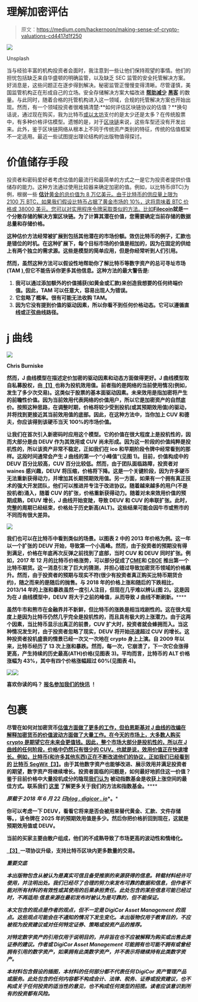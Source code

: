 # 理解加密评估

> 原文：<https://medium.com/hackernoon/making-sense-of-crypto-valuations-cd4417d1f250>

![](img/543ecb74c61e3c7226c5b68bb4b30978.png)

Unsplash

当与经验丰富的机构投资者会面时，我注意到一些让他们保持观望的事情。他们的担忧包括缺乏来自华盛顿的明确监管，以及缺乏 SEC 监管的安全托管解决方案。好消息是，这些问题正在逐步得到解决。秘密监管正慢慢变得清晰。尽管谨慎，美国监管机构正在形成自己的立场。安全存储解决方案大幅改进 [**帮助减少**](https://blog.digicor.io/how-to-keep-your-crypto-safe-in-the-wild-west-crypto-world/) [**黑客**](https://blog.digicor.io/how-to-keep-your-crypto-safe-in-the-wild-west-crypto-world/) 的数量。与此同时，随着合格的托管机构进入这一领域，合规的托管解决方案也开始出现。然而，有一个领域投资者很难搞清楚:**如何评估区块链协议的估值？**换句话说，通过现在购买，我为比特币[或以太坊](https://hackernoon.com/tagged/bitcoin)支付的是太少还是太多？在传统股票中，有多种价格评估模型。遗憾的是，对于[区块链](https://hackernoon.com/tagged/blockchain)来说，这些车型还没有开发出来。此外，鉴于区块链网络从根本上不同于传统资产类别的特征，传统的估值框架不一定适用。最近一些试图提出理论结构的出版物值得探讨。

# 价值储存手段

投资者和密码爱好者考虑估值的最流行和最简单的方式之一是它为投资者提供价值储存的能力。这种方法通过使用比较器来确定加密的值。例如，以比特币(BTC)为例，根据一些 [**估计**黄金的总价值为 8 万亿美元。由于比特币的供应量上限为 2100 万 BTC，如果我们假设比特币占据了黄金市场的 10%，这将意味着 BTC 价格或 38000 美元。您可以对实用程序令牌采取类似的方法。比如](https://en.wikipedia.org/wiki/Gold_reserve)[**Filecoin**](https://filecoin.io/)**就是一个分散存储的解决方案区块链。为了计算其潜在价值，您需要确定当前存储的数据总量和存储价格。**

**这种估价方法经常被扩展到包括其他潜在的市场份额。效仿比特币的例子，汇款也是错位的时机。在这种扩展下，每个目标市场的价值是相加的，因为在固定的供给上有两个独立的需求源。这些是模型的简单应用，但是你经常听到人们引用。**

**然而，虽然这种方法可以假设性地帮助你了解比特币等数字资产的总可寻址市场(TAM ),但它不能告诉你更多其他信息。这种方法的最大警告是:**

1.  **我可以通过添加额外的价值捕获(如黄金或汇款)来创造我想要的任何终端价值。因此，TAM 可以任意大，容易出现人为错误。**
2.  **它忽略了概率。很有可能无法收购 TAM。**
3.  **因为它没有提到价值的驱动因素，所以你看不到任何价格动态。它可以遵循直线或正弦曲线路径。**

# **j 曲线**

**![](img/2e8dc3c706124d4e4eaddcaee6b454cb.png)**

**Chris Burniske**

**然而，J 曲线模型在描述定价加密的驱动因素和动态方面做得更好。J 曲线模型[](/@cburniske/the-crypto-j-curve-be5fdddafa26)**取自私募股权，由[【1】](/@cburniske#_ftn1)也称为投机效用值。前者指的是网络的当前使用情况(例如，发生了多少次交易)。这类似于股票的基本面驱动因素。未来效用是指加密将产生的前瞻性价值。因为当前效用代表网络的价值用户，所以它是加密资产的自然底价。按照这种思路，在调整时期，价格将较少受到投机(或其预期效用值)的驱动，并将找到更接近其当前效用值的底部。因此，在这种方法中，当你加上 CUV 和德夫，你应该得到该硬币当天 100%的市场价值。****

****让我们在首次引入新密码时应用这个模型。它的价值在很大程度上是投机性的，因而大部分是由 DEUV 作为其效用或 CUV 尚未形成。因为这一阶段的价值纯粹是投机性的，所以该资产非常不稳定，正如我们在 ico 和早期阶段令牌中经常看到的那样。这段时间通常会产生 J 曲线的第一个“小峰值”(见图 1)。目前，价值构成中的 DEUV 百分比较高，CUV 百分比较低。然而，由于团队面临路障，投资者对 waines 感兴趣，DEUV 将压缩，价格将下降。这是一个关键阶段，因为许多硬币无法重新获得动力，并增加其长期预期效用值。另一方面，如果有一个拥有真正技术的强大开发团队，他们可以推进并专注于改进协议。随着越来越多的用户(不是投机者)涌入，随着 CUV 的扩张，价格重新获得动力。随着对未来效用价值的预期成熟，DEUV 增长，J 曲线开始变陡，导致 DEUV 和 CUV 的串联扩张。此时，完整的周期已经结束，价格处于历史新高(ALT)。这些结果可能会因牛市或熊市的不同而有很大差异。****

****![](img/a645285b632c581e8a5705c1010e8a9f.png)****

****我们也可以在比特币中看到类似的场景。以图表 2 中的 2013 年价格为例。这一年以一个扩张的 DEUV 开始，导致第一个小高峰。然而，由于投资者的预期没有得到满足，价格在年底再次反弹之前找到了底部，当时 CUV 和 DEUV 同时扩张。例如，2017 年 12 月的比特币价格涨势，可以部分促成了**[**CME**](https://cointelegraph.com/news/bitcoin-drops-following-cme-futures-investors-still-buy-in-at-100-premium)**和 [**CBOE**](https://cointelegraph.com/news/first-bitcoin-futures-contract-expires-at-10900-win-for-bears) 推出第一个比特币期货。这一消息引发了巨大的猜测，并担心错过导致加密货币领域的价格飙升。然而，由于投资者的预期与现实不符(很少有投资者真正购买比特币期货合约)，随之而来的是随后的抛售。与 2018 年的价格上涨和随后的下跌相比，2013/14 年的上涨和暴跌虽然一度引人注目，但现在几乎难以辨认(图 2)。这是因为在 J 曲线模型中，DEUV 将大于之前的峰值，从而导致 J 曲线不断刷新。********

****虽然牛市和熊市在金融界并不新鲜，但比特币的涨跌是相当戏剧性的[](https://blog.digicor.io/rising-from-the-ashes-a-tale-of-bitcoin-crashes/)**。这在很大程度上是因为比特币仍然几乎完全是投机性的，而且具有极大的上涨潜力。由于这两个因素，当比特币显示出真正的前景，CUV 扩大时，投资者就会蜂拥而入。当这种情况发生时，由于投资者忽略了现实，DEUV 将开始迅速超过 CUV 的增长。这种投资者投机盛衰的情景已经一次又一次地在 crypto 身上上演。自 2009 年以来，比特币经历了 13 次上涨和暴跌。然而，每一次，它崩溃了，下一次它会涨得更高，产生持续的历史最高(ATH)价格(见图表 3)。平均而言，比特币的 ALT 价格涨幅为 43%，其中有四个价格涨幅超过 60%(见图表 4)。******

******![](img/9a1b157b33d845f08b25f78169a73eaa.png)************![](img/e1628d66c9a3c41b6ca34d4b502d3e7e.png)******

******喜欢你读的吗？ [**报名参加我们的快讯**](https://digicor.io/pages/newsletter) **！********

# ****包裹****

****尽管在如何对加密货币**[**估值方面做了更多的工作，但**伯恩斯基对 J 曲线的改编在解释加密货币的价值波动方面做了大量工作。在今天的市场上，大多数人购买 crypto 是期望它在未来会更值钱。因此，整个市场大部分是投机性的，所以在 J 曲线的任何阶段，价格中仍然只有很少的 CUV。也就是说，效用价值正在快速增长。例如，比特币(和许多其他东西)正在不断改进他们的协议，正如我们已经看到的](https://blockchainatberkeley.blog/todays-crypto-asset-valuation-frameworks-573a38eda27e) [**比特币 SegWit**](https://www.investopedia.com/terms/s/segwit-segregated-witness.asp)[【3】](https://blog.digicor.io/making-sense-of-crypto-valuation/#_ftn3)。由于其他数字资产也能够改进、展示效用并满足投资者的期望，数字资产将继续增长。投资者面临的问题是，如何最好地抓住这一价值？鉴于目前价格中大量投机成分的隐现[**我们认为**](https://blog.digicor.io/the-digicor-thesis/) 被动指数基金是收获上涨空间的最佳方式。联系我们 [**这里**](https://digicor.io/information/contactus) 了解更多关于我们的方法和指数基金。******

*****原载于 2018 年 6 月 22 日*[*blog . digicor . io*](https://blog.digicor.io/making-sense-of-crypto-valuation/)*。*****

****你可以考虑一下 DEUV，看看它将来是否会被用来替代黄金、汇款、文件存储等。，该令牌在 2025 年的预期效用值是多少。然后你把价格折回到现在，这就是预期效用值或 DEUV。****

****当前的买家主要由散户组成，他们的不成熟导致了市场更高的波动性和情绪化。****

****[【3】](https://blog.digicor.io/making-sense-of-crypto-valuation/#_ftnref3)一项协议升级，支持比特币区块内更多数量的交易。****

*******重要交底*******

*****本出版物包含从被认为是真实可信且备受推崇的来源获得的信息。转载材料经许可使用，并注明出处。我们已经尽了合理的努力来发布可靠的数据和信息，但作者不能对所有材料的有效性或其使用的后果承担责任。此处包含的某些信息可能已经过时，不再适用:信息来源在最初发布时被认为是可靠的，但不能保证。*****

*****本文包含的观点是作者的观点，但不一定是 DigiCor Asset Management 的观点。这些观点可能会在不通知的情况下发生变化。本出版物仅用于教育目的，不应被视为投资建议或对任何特定证券、策略或投资产品的推荐。*****

*****对特定数字资产的引用仅用于说明目的，并非旨在也不应被解释为购买或出售此类证券的建议。作者或 DigiCor Asset Management 可能拥有也可能不拥有或曾经拥有引用的数字资产，如果拥有此类数字资产，并不表示将继续持有此类数字资产。*****

*****本材料包含假设的插图，本材料的任何部分都不代表任何 DigiCor 资产管理产品或服务。此处包含的任何内容都不构成会计、法律、税务、证券或投资建议，也不构成关于任何投资的适当性的意见，也不构成任何类型的招揽。读者应该意识到所有的投资都有风险。*****